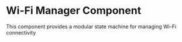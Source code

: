 # Wi-Fi Manager Component

This component provides a modular state machine for managing Wi-Fi connectivity